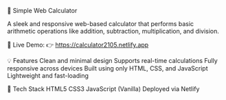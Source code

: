 🔢 Simple Web Calculator

A sleek and responsive web-based calculator that performs basic arithmetic operations like addition, subtraction, multiplication, and division.

🧪 Live Demo: 👉 https://calculator2105.netlify.app


💡 Features
Clean and minimal design
Supports real-time calculations
Fully responsive across devices
Built using only HTML, CSS, and JavaScript
Lightweight and fast-loading


🚀 Tech Stack
HTML5
CSS3
JavaScript (Vanilla)
Deployed via Netlify
